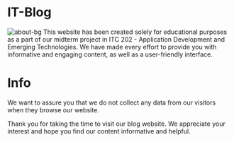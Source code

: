 # IT-Blog
![about-bg](https://user-images.githubusercontent.com/94785607/224534650-6a35b620-e14e-4d88-9481-2aca19228ce3.jpg)
This website has been created solely for educational purposes as a part of our midterm project in ITC 202 - Application Development and Emerging Technologies. We have made every effort to provide you with informative and engaging content, as well as a user-friendly interface.

# Info
We want to assure you that we do not collect any data from our visitors when they browse our website.

Thank you for taking the time to visit our blog website. We appreciate your interest and hope you find our content informative and helpful.
